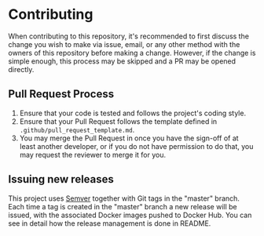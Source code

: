 # Contributing

When contributing to this repository, it's recommended to first discuss the change you wish to make via issue, email, or
any other method with the owners of this repository before making a change. However, if the change is simple enough, this
process may be skipped and a PR may be opened directly.

## Pull Request Process

1. Ensure that your code is tested and follows the project's coding style.
2. Ensure that your Pull Request follows the template defined in `.github/pull_request_template.md`.
3. You may merge the Pull Request in once you have the sign-off of at least another developer, or if you do not have
   permission to do that, you may request the reviewer to merge it for you.

## Issuing new releases

This project uses [Semver](https://semver.org/) together with Git tags in the "master" branch. Each time a tag is
created in the "master" branch a new release will be issued, with the associated Docker images pushed to Docker Hub.
You can see in detail how the release management is done in README.
